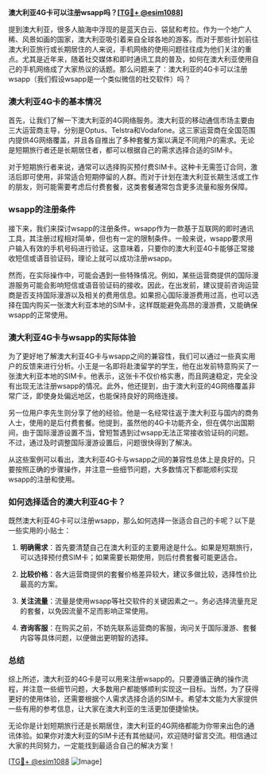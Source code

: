 **澳大利亚4G卡可以注册wsapp吗？[[TG💪+ @esim1088](https://t.me/s/esim1088)]**

提到澳大利亚，很多人脑海中浮现的是蓝天白云、袋鼠和考拉。作为一个地广人稀、风景如画的国家，澳大利亚吸引着来自全球各地的游客。而对于那些计划前往澳大利亚旅行或长期居住的人来说，手机网络的使用问题往往成为他们关注的重点。尤其是近年来，随着社交媒体和即时通讯工具的普及，如何在澳大利亚使用自己的手机网络成了大家热议的话题。那么问题来了：澳大利亚的4G卡可以注册wsapp（我们假设wsapp是一个类似微信的社交软件）吗？

### 澳大利亚4G卡的基本情况

首先，让我们了解一下澳大利亚的4G网络服务。澳大利亚的移动通信市场主要由三大运营商主导，分别是Optus、Telstra和Vodafone。这三家运营商在全国范围内提供4G网络覆盖，并且各自推出了多种套餐方案以满足不同用户的需求。无论是短期旅行者还是长期居住者，都可以根据自己的需求选择合适的SIM卡。

对于短期旅行者来说，通常可以选择购买预付费SIM卡。这种卡无需签订合同，激活后即可使用，非常适合短期停留的人群。而对于计划在澳大利亚长期生活或工作的朋友，则可能需要考虑后付费套餐，这类套餐通常包含更多流量和服务保障。

### wsapp的注册条件

接下来，我们来探讨wsapp的注册条件。wsapp作为一款基于互联网的即时通讯工具，其注册过程相对简单，但也有一定的限制条件。一般来说，wsapp要求用户输入有效的手机号码进行验证。这意味着，只要你的澳大利亚4G卡能够正常接收短信或语音验证码，理论上就可以成功注册wsapp。

然而，在实际操作中，可能会遇到一些特殊情况。例如，某些运营商提供的国际漫游服务可能会影响短信或语音验证码的接收。因此，在出发前，建议提前咨询运营商是否支持国际漫游以及相关的费用信息。如果担心国际漫游费用过高，也可以选择在国内购买一张澳大利亚本地的SIM卡，这样既能避免高昂的漫游费，又能确保wsapp的正常使用。

### 澳大利亚4G卡与wsapp的实际体验

为了更好地了解澳大利亚4G卡与wsapp之间的兼容性，我们可以通过一些真实用户的反馈来进行分析。小王是一名即将赴澳留学的学生，他在出发前特意购买了一张澳大利亚本地的SIM卡。他表示，这张卡不仅价格实惠，而且网速稳定，完全没有出现无法注册wsapp的情况。此外，他还提到，由于澳大利亚的4G网络覆盖非常广泛，即使身处偏远地区，也能保持良好的网络连接。

另一位用户李先生则分享了他的经验。他是一名经常往返于澳大利亚与国内的商务人士，使用的是后付费套餐。他提到，虽然他的4G卡功能齐全，但在偶尔出国期间，由于国际漫游设置不当，曾短暂遇到过wsapp无法正常接收验证码的问题。不过，通过及时调整国际漫游设置后，问题很快得到了解决。

从这些案例可以看出，澳大利亚4G卡与wsapp之间的兼容性总体上是良好的。只要按照正确的步骤操作，并注意一些细节问题，大多数情况下都能顺利实现wsapp的注册和使用。

### 如何选择适合的澳大利亚4G卡？

既然澳大利亚4G卡可以注册wsapp，那么如何选择一张适合自己的卡呢？以下是一些实用的小贴士：

1. **明确需求**：首先要清楚自己在澳大利亚的主要用途是什么。如果是短期旅行，可以选择预付费SIM卡；如果需要长期使用，则后付费套餐可能更适合。
   
2. **比较价格**：各大运营商提供的套餐价格差异较大，建议多做比较，选择性价比最高的方案。

3. **关注流量**：流量是使用wsapp等社交软件的关键因素之一。务必选择流量充足的套餐，以免因流量不足而影响正常使用。

4. **咨询客服**：在购买之前，不妨先联系运营商的客服，询问关于国际漫游、套餐内容等具体问题，以便做出更明智的选择。

### 总结

综上所述，澳大利亚的4G卡是可以用来注册wsapp的。只要遵循正确的操作流程，并注意一些细节问题，大多数用户都能够顺利实现这一目标。当然，为了获得更好的使用体验，还需要根据个人需求选择合适的SIM卡。希望本文能为大家提供一些有用的参考信息，让大家在澳大利亚的生活更加便捷愉快。

无论你是计划短期旅行还是长期居住，澳大利亚的4G网络都能为你带来出色的通讯体验。如果你对澳大利亚的SIM卡还有其他疑问，欢迎随时留言交流。相信通过大家的共同努力，一定能找到最适合自己的解决方案！

[[TG💪+ @esim1088](https://t.me/s/esim1088) ![Image](https://i.postimg.cc/4NQfJmqS/Snipaste-2025-05-13-00-14-12.png)]
